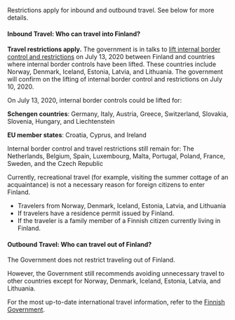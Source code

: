 Restrictions apply for inbound and outbound travel. See below for more details.

#### Inbound Travel: Who can travel into Finland?

**Travel restrictions apply.** The government is in talks to [lift internal border control and restrictions](https://valtioneuvosto.fi/en/-/10616/hallitus-linjasi-neuvottelussaan-rajakysymyksista-etatyosta-ja-yli-70-vuotiaita-koskevista-suosituksista) on July 13, 2020 between Finland and countries where internal border controls have been lifted. These countries include Norway, Denmark, Iceland, Estonia, Latvia, and Lithuania. The government will confirm on the lifting of internal border control and restrictions on July 10, 2020.

On July 13, 2020, internal border controls could be lifted for:

**Schengen countries**: Germany, Italy, Austria, Greece, Switzerland, Slovakia, Slovenia, Hungary, and Liechtenstein

**EU member states**: Croatia, Cyprus, and Ireland

Internal border control and travel restrictions still remain for:
The Netherlands, Belgium, Spain, Luxembourg, Malta, Portugal, Poland, France, Sweden, and the Czech Republic

Currently, recreational travel (for example, visiting the summer cottage of an acquaintance) is not a necessary reason for foreign citizens to enter Finland.
- Travelers from Norway, Denmark, Iceland, Estonia, Latvia, and Lithuania
- If travelers have a residence permit issued by Finland.
- If the traveler is a family member of a Finnish citizen currently living in Finland.

#### Outbound Travel: Who can travel out of Finland?

The Government does not restrict traveling out of Finland.

However, the Government still recommends avoiding unnecessary travel to other countries except for Norway, Denmark, Iceland, Estonia, Latvia, and Lithuania.

For the most up-to-date international travel information, refer to the [Finnish Government](https://valtioneuvosto.fi/en/information-on-coronavirus/current-restrictions).
